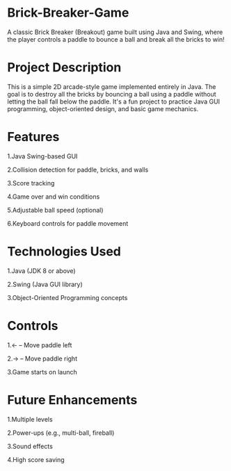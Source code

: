# Brick-Breaker-Game
A classic Brick Breaker (Breakout) game built using Java and Swing, where the player controls a paddle to bounce a ball and break all the bricks to win!

# Project Description
This is a simple 2D arcade-style game implemented entirely in Java. The goal is to destroy all the bricks by bouncing a ball using a paddle without letting the ball fall below the paddle. It's a fun project to practice Java GUI programming, object-oriented design, and basic game mechanics.

# Features
1.Java Swing-based GUI

2.Collision detection for paddle, bricks, and walls

3.Score tracking

4.Game over and win conditions

5.Adjustable ball speed (optional)

6.Keyboard controls for paddle movement

 # Technologies Used
1.Java (JDK 8 or above)

2.Swing (Java GUI library)

3.Object-Oriented Programming concepts

 # Controls
1.← – Move paddle left

2.→  – Move paddle right

3.Game starts on launch

 # Future Enhancements
1.Multiple levels

2.Power-ups (e.g., multi-ball, fireball)

3.Sound effects

4.High score saving
